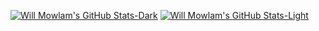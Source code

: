 [![Will Mowlam's GitHub Stats-Dark](https://github-readme-stats.vercel.app/api?username=willmowlam&show_icons=true&theme=dark#gh-dark-mode-only)](https://github.com/willmowlam/github-readme-stats#gh-dark-mode-only)
[![Will Mowlam's GitHub Stats-Light](https://github-readme-stats.vercel.app/api?username=willmowlam&show_icons=true&theme=default#gh-light-mode-only)](https://github.com/willmowlam/github-readme-stats#gh-light-mode-only)
<!--
[![Will Mowlam's GitHub Top Langs-Dark](https://github-readme-stats.vercel.app/api/top-langs/?username=willmowlam&hide_progress=true&layout=compact&theme=dark)](https://github.com/willmowlam/github-readme-stats#gh-dark-mode-only)
[![Will Mowlam's GitHub Top Langs-Light](https://github-readme-stats.vercel.app/api/top-langs/?username=willmowlam&hide_progress=true&layout=compact&theme=default)](https://github.com/willmowlam/github-readme-stats#gh-light-mode-only)
-->
<!--
**willmowlam/willmowlam** is a ✨ _special_ ✨ repository because its `README.md` (this file) appears on your GitHub profile.

Here are some ideas to get you started:

- 🔭 I’m currently working on ...
- 🌱 I’m currently learning ...
- 👯 I’m looking to collaborate on ...
- 🤔 I’m looking for help with ...
- 💬 Ask me about ...
- 📫 How to reach me: ...
- 😄 Pronouns: ...
- ⚡ Fun fact: ...
-->
